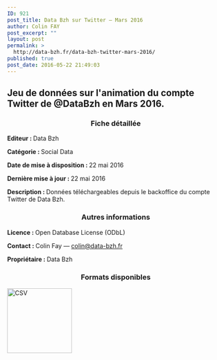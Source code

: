 ```yaml
---
ID: 921
post_title: Data Bzh sur Twitter — Mars 2016
author: Colin FAY
post_excerpt: ""
layout: post
permalink: >
  http://data-bzh.fr/data-bzh-twitter-mars-2016/
published: true
post_date: 2016-05-22 21:49:03
---
```

<h2>Jeu de données sur l'animation du compte Twitter de @DataBzh en Mars 2016.</h2>
<!--more-->
<h3 style="text-align: center;">Fiche détaillée</h3>
<strong>Editeur : </strong>Data Bzh

<strong>Catégorie : </strong>Social Data

<strong>Date de mise à disposition : </strong>22 mai 2016

<strong>Dernière mise à jour : </strong>22 mai 2016

<strong>Description : </strong>Données téléchargeables depuis le backoffice du compte Twitter de Data Bzh.
<h3 style="text-align: center;">Autres informations</h3>
<strong>Licence : </strong>Open Database License (ODbL)

<strong>Contact : </strong>Colin Fay — colin@data-bzh.fr

<strong>Propriétaire : </strong>Data Bzh
<h3 style="text-align: center;">Formats disponibles</h3>
<a href="http://data-bzh.fr/data/twitter-DataBzh-2016-03.csv" rel="attachment wp-att-904"><img class="aligncenter wp-image-904 size-full" src="http://dev.data-bzh.fr/wp-content/uploads/2016/05/CSV-2.jpg" alt="CSV" width="150" height="150" /></a>